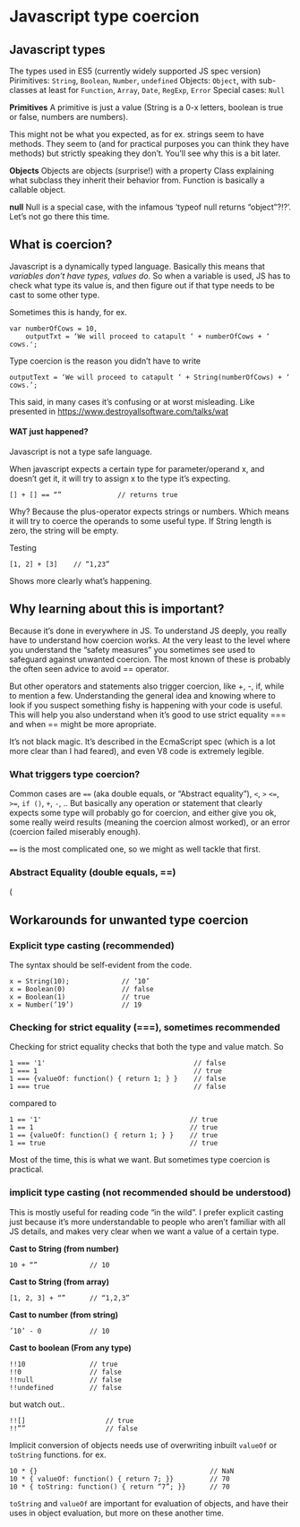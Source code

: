 Javascript type coercion
===================

## Javascript types

The types used in ES5 (currently widely supported JS spec version)
Pirimitives:  `String`, `Boolean`, `Number`, `undefined`
Objects: `Object`, with sub-classes at least for `Function`, `Array`, `Date`, `RegExp`, `Error`
Special cases: `Null`

**Primitives**
A primitive is just a value (String is a 0-x letters, boolean is true or false, numbers are numbers).

This might not be what you expected, as for ex. strings seem to have methods. They seem to (and for practical purposes you can think they have methods) but strictly speaking they don’t. You’ll see why this is a bit later.

**Objects**
Objects are objects (surprise!) with a property Class explaining what subclass they inherit their behavior from. Function is basically a callable object.

**null**
Null is a special case, with the infamous ‘typeof null returns “object”?!?’. Let’s not go there this time.

## What is coercion?

Javascript is a dynamically typed language. Basically this means that *variables don’t have types, values do*. So when a variable is used, JS has to check what type its value is, and then figure out if that type needs to be cast to some other type.

Sometimes this is handy, for ex.

    var numberOfCows = 10,
        outputTxt = ‘We will proceed to catapult ‘ + numberOfCows + ‘ cows.';

Type coercion is the reason you didn’t have to write

    outputText = ‘We will proceed to catapult ‘ + String(numberOfCows) + ‘ cows.’;

This said, in many cases it’s confusing or at worst misleading. Like presented in https://www.destroyallsoftware.com/talks/wat

#### WAT just happened?


Javascript is not a type safe language.

When javascript expects a certain type for parameter/operand x, and doesn’t get it, it will try to assign x to the type it’s expecting.

    [] + [] == “”              // returns true

Why? Because the plus-operator expects strings or numbers. Which means it will try to coerce the operands to some useful type. If String length is zero, the string will be empty.

Testing

    [1, 2] + [3]    // “1,23”

Shows more clearly what’s happening.

## Why learning about this is important?
Because it’s done in everywhere in JS. To understand JS deeply, you really have to understand how coercion works. At the very least to the level where you understand the “safety measures” you sometimes see used to safeguard against unwanted coercion. The most known of these is probably the often seen advice to avoid == operator.

But other operators and statements also trigger coercion, like +, -, if, while to mention a few. Understanding the general idea and knowing where to look if you suspect something fishy is happening with your code is useful. This will help you also understand when it’s good to use strict equality === and when == might be more apropriate.

It’s not black magic. It’s described in the EcmaScript spec (which is a lot more clear than I had feared), and even V8 code is extremely legible.

### What triggers type coercion?
Common cases are `==` (aka double equals, or “Abstract equality”), `<`, `>` `<=`, `>=`, `if ()`, `+`, `-`, .. But basically any operation or statement that clearly expects some type will probably go for coercion, and either give you ok, some really weird results (meaning the coercion almost worked), or an error (coercion failed miserably enough).

`==` is the most complicated one, so we might as well tackle that first.

### Abstract Equality (double equals, ==)

(

## Workarounds for unwanted type coercion
### Explicit type casting (recommended)

The syntax should be self-evident from the code.

    x = String(10);             // ’10’
    x = Boolean(0)              // false
    x = Boolean(1)              // true
    x = Number(’19’)            // 19

### Checking for strict equality (===), sometimes recommended
Checking for strict equality checks that both the type and value match. So

    1 === '1'                                     // false
    1 === 1                                       // true
    1 === {valueOf: function() { return 1; } }    // false
    1 === true                                    // false

compared to

    1 == '1'                                     // true
    1 == 1                                       // true
    1 == {valueOf: function() { return 1; } }    // true
    1 == true                                    // true

Most of the time, this is what we want. But sometimes type coercion is practical.


### implicit type casting (not recommended should be understood)

This is mostly useful for reading code “in the wild”. I prefer explicit casting just because it’s more understandable to people who aren’t familiar with all JS details, and makes very clear when we want a value of a certain type.

**Cast to String (from number)**

    10 + “”             // 10

**Cast to String (from array)**

    [1, 2, 3] + “”      // “1,2,3”

**Cast to number (from string)**

    ’10’ - 0            // 10

**Cast to boolean (From any type)**

    !!10                // true
    !!0                 // false
    !!null              // false
    !!undefined         // false

but watch out..

    !![]                    // true
    !!””                    // false

Implicit conversion of objects needs use of overwriting inbuilt `valueOf` or `toString` functions.
for ex.

    10 * {}                                           // NaN
    10 * { valueOf: function() { return 7; }}         // 70
    10 * { toString: function() { return “7”; }}      // 70

`toString` and `valueOf` are important for evaluation of objects, and have their uses in object evaluation, but more on these another time.








